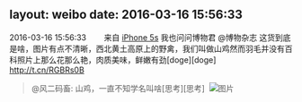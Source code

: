 layout: weibo
date: 2016-03-16 15:56:33
---
<meta name="referrer" content="no-referrer" />

2016-03-16 15:56:33  &nbsp;&nbsp;&nbsp;&nbsp;&nbsp;&nbsp; 来自 <a href="sinaweibo://customweibosource" rel="nofollow">iPhone 5s</a>
我也问问博物君 @博物杂志 这货到底是啥，图片有点不清晰，西北黄土高原上的野禽，我们叫做山鸡然而羽毛并没有百科照片上那么花那么艳，肉质美味，鲜嫩有劲[doge][doge] http://t.cn/RGBRs0B
>  @风二码畜: 山鸡，一直不知学名叫啥[思考][思考] ​​​
>  ![图片](https://ww3.sinaimg.cn/large/6d2a6003jw1f0th2gce3kj20ku0rsgrr.jpg)
